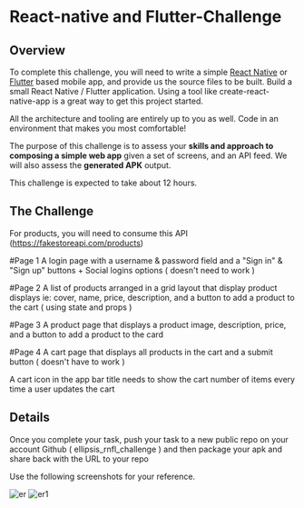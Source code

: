 # React-native and Flutter-Challenge

## Overview

To complete this challenge, you will need to write a simple [React Native](https://reactnative.dev/) or [Flutter](https://flutter.dev/) based mobile app, and provide us the source files to be built. Build a small React Native / Flutter application. Using a tool like create-react-native-app is a great way to get this project started.

All the architecture and tooling are entirely up to you as well. Code in an environment that makes you most comfortable!

The purpose of this challenge is to assess your **skills and approach to composing a simple web app** given a set of screens, and an API feed. We will also assess the **generated APK** output.

This challenge is expected to take about 12 hours.



## The Challenge

For products, you will need to consume this API (https://fakestoreapi.com/products)

#Page 1
A login page with a username & password field and a "Sign in" & "Sign up" buttons +   Social logins options ( doesn't need to work )
 
#Page 2
A list of products arranged in a grid layout that display product displays ie: cover, name, price, description, and a button to add a product to the cart ( using state and props )

#Page 3
A product page that displays a product image, description, price, and a button to add a product to the card

#Page 4
A cart page that displays all products in the cart and a submit button ( doesn't have to work )

A cart icon in the app bar title needs to show the cart number of items every time a user updates the cart 

## Details

Once you complete your task, push your task to a new public repo on your account Github ( ellipsis_rnfl_challenge ) and then package your apk and share back with the URL to your repo 

Use the following screenshots for your reference.

![er](https://user-images.githubusercontent.com/77262354/177132744-ca4fcf1c-83dc-4de1-bc12-440f0c1593c6.png)
![er1](https://user-images.githubusercontent.com/77262354/177132869-7faffa09-ab71-4ee3-8168-6ad126d042a2.png)


